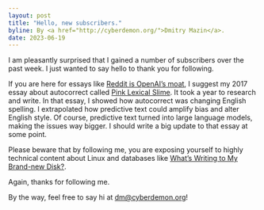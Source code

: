 ```yaml
---
layout: post
title: "Hello, new subscribers."
byline: By <a href="http://cyberdemon.org/">Dmitry Mazin</a>.
date: 2023-06-19
---
```

I am pleasantly surprised that I gained a number of subscribers over the past week. I just wanted to say hello to thank you for following.

If you are here for essays like [Reddit is OpenAI’s moat](/2023/06/14/reddit-moat.html), I suggest my 2017 essay about autocorrect called [Pink Lexical Slime](/2017/12/12/pink-lexical-slime.html). It took a year to research and write. In that essay, I showed how autocorrect was changing English spelling. I extrapolated how predictive text could amplify bias and alter English style. Of course, predictive text turned into large language models, making the issues way bigger. I should write a big update to that essay at some point.

Please beware that by following me, you are exposing yourself to highly technical content about Linux and databases like [What’s Writing to My Brand-new Disk?](/2023/04/06/whats-writing-to-my-disk.html). 

Again, thanks for following me.

By the way, feel free to say hi at dm@cyberdemon.org!